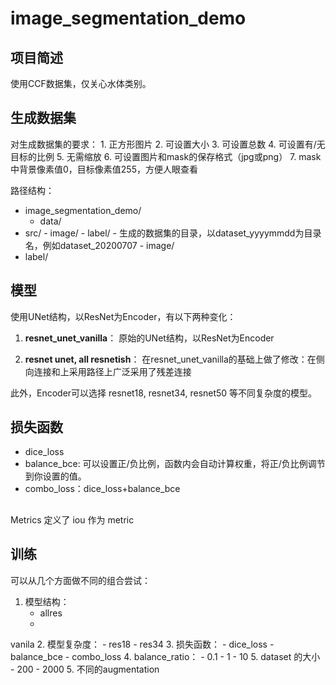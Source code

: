 # image_segmentation_demo

## 项目简述
使用CCF数据集，仅关心水体类别。

## 生成数据集

对生成数据集的要求：
1.
正方形图片
2. 可设置大小
3. 可设置总数
4. 可设置有/无目标的比例
5. 无需缩放
6. 可设置图片和mask的保存格式（jpg或png）
7.
mask中背景像素值0，目标像素值255，方便人眼查看

路径结构：
- image_segmentation_demo/
    - data/
- src/
            - image/
            - label/
        -
生成的数据集的目录，以dataset_yyyymmdd为目录名，例如dataset_20200707
            - image/
- label/

## 模型
使用UNet结构，以ResNet为Encoder，有以下两种变化：

1. **resnet_unet_vanilla**：
原始的UNet结构，以ResNet为Encoder

2. **resnet unet, all resnetish**：
在resnet_unet_vanilla的基础上做了修改：在侧向连接和上采用路径上广泛采用了残差连接

此外，Encoder可以选择
resnet18,
resnet34, resnet50 等不同复杂度的模型。


## 损失函数
- dice_loss
- balance_bce:
可以设置正/负比例，函数内会自动计算权重，将正/负比例调节到你设置的值。
- combo_loss：dice_loss+balance_bce

##
Metrics
定义了 iou 作为 metric

## 训练
可以从几个方面做不同的组合尝试：
1. 模型结构：
    - allres
    -
vanila
2. 模型复杂度：
    - res18
    - res34
3. 损失函数：
    - dice_loss
    -
balance_bce
    - combo_loss
4. balance_ratio：
    - 0.1
    - 1
    - 10
5.
dataset 的大小
    - 200
    - 2000
5. 不同的augmentation
